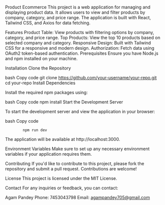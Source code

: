 Product Ecommerce
This project is a web application for managing and displaying product data. It allows users to view and filter products by company, category, and price range. The application is built with React, Tailwind CSS, and Axios for data fetching.

Features
Product Table: View products with filtering options by company, category, and price range.
Top Products: View the top 10 products based on selected company and category.
Responsive Design: Built with Tailwind CSS for a responsive and modern design.
Authorization: Fetch data using OAuth2 token-based authentication.
Prerequisites
Ensure you have Node.js and npm installed on your machine.

Installation
Clone the Repository

bash
Copy code
            git clone https://github.com/your-username/your-repo.git
            cd your-repo
Install Dependencies

Install the required npm packages using:

bash
Copy code
            npm install
Start the Development Server

To start the development server and view the application in your browser:

bash
Copy code


            npm run dev
The application will be available at http://localhost:3000.

Environment Variables
Make sure to set up any necessary environment variables if your application requires them.

Contributing
If you'd like to contribute to this project, please fork the repository and submit a pull request. Contributions are welcome!

License
This project is licensed under the MIT License.

Contact
For any inquiries or feedback, you can contact:

Agam Pandey
Phone: 7453043798
Email: agampandey705@gmail.com
